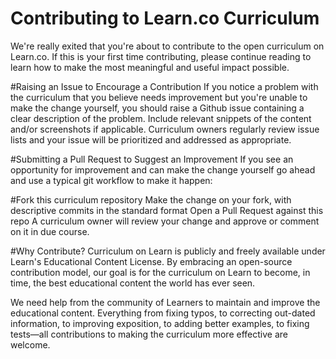 # Contributing to Learn.co Curriculum
We're really exited that you're about to contribute to the open curriculum on Learn.co. If this is your first time contributing, please continue reading to learn how to make the most meaningful and useful impact possible.

#Raising an Issue to Encourage a Contribution
If you notice a problem with the curriculum that you believe needs improvement but you're unable to make the change yourself, you should raise a Github issue containing a clear description of the problem. Include relevant snippets of the content and/or screenshots if applicable. Curriculum owners regularly review issue lists and your issue will be prioritized and addressed as appropriate.

#Submitting a Pull Request to Suggest an Improvement
If you see an opportunity for improvement and can make the change yourself go ahead and use a typical git workflow to make it happen:

#Fork this curriculum repository
Make the change on your fork, with descriptive commits in the standard format
Open a Pull Request against this repo
A curriculum owner will review your change and approve or comment on it in due course.

#Why Contribute?
Curriculum on Learn is publicly and freely available under Learn's Educational Content License. By embracing an open-source contribution model, our goal is for the curriculum on Learn to become, in time, the best educational content the world has ever seen.

We need help from the community of Learners to maintain and improve the educational content. Everything from fixing typos, to correcting out-dated information, to improving exposition, to adding better examples, to fixing tests—all contributions to making the curriculum more effective are welcome.
